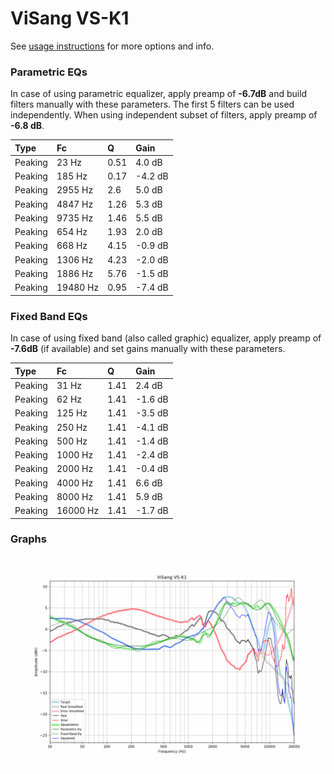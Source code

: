 # ViSang VS-K1
See [usage instructions](https://github.com/jaakkopasanen/AutoEq#usage) for more options and info.

### Parametric EQs
In case of using parametric equalizer, apply preamp of **-6.7dB** and build filters manually
with these parameters. The first 5 filters can be used independently.
When using independent subset of filters, apply preamp of **-6.8 dB**.

| Type    | Fc       |    Q | Gain    |
|:--------|:---------|:-----|:--------|
| Peaking | 23 Hz    | 0.51 | 4.0 dB  |
| Peaking | 185 Hz   | 0.17 | -4.2 dB |
| Peaking | 2955 Hz  | 2.6  | 5.0 dB  |
| Peaking | 4847 Hz  | 1.26 | 5.3 dB  |
| Peaking | 9735 Hz  | 1.46 | 5.5 dB  |
| Peaking | 654 Hz   | 1.93 | 2.0 dB  |
| Peaking | 668 Hz   | 4.15 | -0.9 dB |
| Peaking | 1306 Hz  | 4.23 | -2.0 dB |
| Peaking | 1886 Hz  | 5.76 | -1.5 dB |
| Peaking | 19480 Hz | 0.95 | -7.4 dB |

### Fixed Band EQs
In case of using fixed band (also called graphic) equalizer, apply preamp of **-7.6dB**
(if available) and set gains manually with these parameters.

| Type    | Fc       |    Q | Gain    |
|:--------|:---------|:-----|:--------|
| Peaking | 31 Hz    | 1.41 | 2.4 dB  |
| Peaking | 62 Hz    | 1.41 | -1.6 dB |
| Peaking | 125 Hz   | 1.41 | -3.5 dB |
| Peaking | 250 Hz   | 1.41 | -4.1 dB |
| Peaking | 500 Hz   | 1.41 | -1.4 dB |
| Peaking | 1000 Hz  | 1.41 | -2.4 dB |
| Peaking | 2000 Hz  | 1.41 | -0.4 dB |
| Peaking | 4000 Hz  | 1.41 | 6.6 dB  |
| Peaking | 8000 Hz  | 1.41 | 5.9 dB  |
| Peaking | 16000 Hz | 1.41 | -1.7 dB |

### Graphs
![](./ViSang%20VS-K1.png)